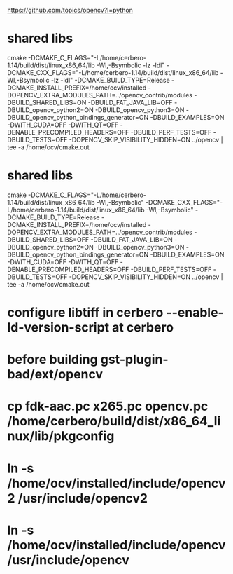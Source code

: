 https://github.com/topics/opencv?l=python

# shared libs
cmake -DCMAKE_C_FLAGS="-L/home/cerbero-1.14/build/dist/linux_x86_64/lib -Wl,-Bsymbolic -lz -ldl" -DCMAKE_CXX_FLAGS="-L/home/cerbero-1.14/build/dist/linux_x86_64/lib -Wl,-Bsymbolic -lz -ldl" -DCMAKE_BUILD_TYPE=Release -DCMAKE_INSTALL_PREFIX=/home/ocv/installed -DOPENCV_EXTRA_MODULES_PATH=../opencv_contrib/modules -DBUILD_SHARED_LIBS=ON -DBUILD_FAT_JAVA_LIB=OFF -DBUILD_opencv_python2=ON -DBUILD_opencv_python3=ON -DBUILD_opencv_python_bindings_generator=ON  -DBUILD_EXAMPLES=ON -DWITH_CUDA=OFF -DWITH_QT=OFF -DENABLE_PRECOMPILED_HEADERS=OFF -DBUILD_PERF_TESTS=OFF -DBUILD_TESTS=OFF -DOPENCV_SKIP_VISIBILITY_HIDDEN=ON ../opencv  | tee -a /home/ocv/cmake.out

# shared libs
cmake -DCMAKE_C_FLAGS="-L/home/cerbero-1.14/build/dist/linux_x86_64/lib -Wl,-Bsymbolic" -DCMAKE_CXX_FLAGS="-L/home/cerbero-1.14/build/dist/linux_x86_64/lib -Wl,-Bsymbolic" -DCMAKE_BUILD_TYPE=Release -DCMAKE_INSTALL_PREFIX=/home/ocv/installed -DOPENCV_EXTRA_MODULES_PATH=../opencv_contrib/modules -DBUILD_SHARED_LIBS=OFF -DBUILD_FAT_JAVA_LIB=ON -DBUILD_opencv_python2=ON -DBUILD_opencv_python3=ON -DBUILD_opencv_python_bindings_generator=ON  -DBUILD_EXAMPLES=ON -DWITH_CUDA=OFF -DWITH_QT=OFF -DENABLE_PRECOMPILED_HEADERS=OFF -DBUILD_PERF_TESTS=OFF -DBUILD_TESTS=OFF -DOPENCV_SKIP_VISIBILITY_HIDDEN=ON ../opencv  | tee -a /home/ocv/cmake.out
# configure  libtiff in cerbero  --enable-ld-version-script at cerbero

# before building gst-plugin-bad/ext/opencv
# cp fdk-aac.pc x265.pc opencv.pc /home/cerbero/build/dist/x86_64_linux/lib/pkgconfig
#  ln -s /home/ocv/installed/include/opencv2 /usr/include/opencv2
#  ln -s /home/ocv/installed/include/opencv /usr/include/opencv  
